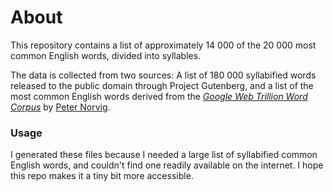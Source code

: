 # About

This repository contains a list of approximately 14 000 of the 20 000 most common English words,
divided into syllables.

The data is collected from two sources: A list of 180 000 syllabified words released to the public domain through Project Gutenberg, and a list of the most common English words derived from the *[Google Web Trillion Word Corpus](http://googleresearch.blogspot.no/2006/08/all-our-n-gram-are-belong-to-you.html)* by [Peter Norvig](http://norvig.com/ngrams/).

### Usage

I generated these files because I needed a large list of syllabified common English words, and couldn't find one readily available on the internet. I hope this repo makes it a tiny bit more accessible.
